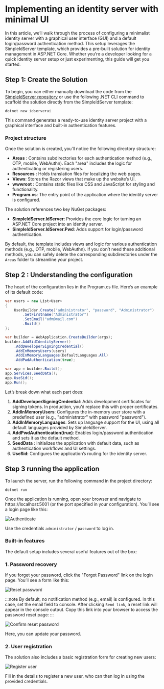 # Implementing an identity server with minimal UI

In this article, we’ll walk through the process of configuring a minimalist identity server with a graphical user interface (GUI) and a default login/password authentication method. This setup leverages the SimpleIdServer template, which provides a pre-built solution for identity management in ASP.NET Core. Whether you're a developer looking for a quick identity server setup or just experimenting, this guide will get you started.

## Step 1: Create the Solution

To begin, you can either manually download the code from the [SimpleIdServer repository](https://github.com/simpleidserver/SimpleIdServer/tree/master/samples/IdserverUi) or use the following .NET CLI command to scaffold the solution directly from the SimpleIdServer template:

```batch title="cmd.exe"
dotnet new idserverui
````

This command generates a ready-to-use identity server project with a graphical interface and built-in authentication features.

### Project structure

Once the solution is created, you’ll notice the following directory structure:

* **Areas** : Contains subdirectories for each authentication method (e.g., OTP, mobile, WebAuthn). Each "area" includes the logic for authenticating or registering users.
* **Resources** : Holds translation files for localizing the web pages.
* **Views**: Stores the Razor views that make up the website’s UI.
* **wwwroot** : Contains static files like CSS and JavaScript for styling and functionality.
* **Program.cs**: The entry point of the application where the identity server is configured.

The solution references two key NuGet packages:

* **SimpleIdServer.IdServer**: Provides the core logic for turning an ASP.NET Core project into an identity server.
* **SimpleIdServer.IdServer.Pwd**: Adds support for login/password authentication.

By default, the template includes views and logic for various authentication methods (e.g., OTP, mobile, WebAuthn). If you don’t need these additional methods, you can safely delete the corresponding subdirectories under the `Areas` folder to streamline your project.

## Step 2 : Understanding the configuration

The heart of the configuration lies in the Program.cs file. Here’s an example of its default code:

```csharp  title="Program.cs"
var users = new List<User>
{
    UserBuilder.Create("administrator", "password", "Administrator")
        .SetFirstname("Administrator")
        .SetEmail("adm@mail.com")
        .Build()
};

var builder = WebApplication.CreateBuilder(args);
builder.AddSidIdentityServer()
    .AddDeveloperSigningCredential()
    .AddInMemoryUsers(users)
    .AddInMemoryLanguages(DefaultLanguages.All)
    .AddPwdAuthentication(true);

var app = builder.Build();
app.Services.SeedData();
app.UseSid();
app.Run();
```

Let’s break down what each part does:

1. **AddDeveloperSigningCredential**: Adds development certificates for signing tokens. In production, you’d replace this with proper certificates.
2. **AddInMemoryUsers**: Configures the in-memory user store with a predefined user (e.g., "administrator" with password "password").
3. **AddInMemoryLanguages**: Sets up language support for the UI, using all default languages provided by SimpleIdServer.
4. **AddPwdAuthentication(true)**: Enables login/password authentication and sets it as the default method.
5. **SeedData** : Initializes the application with default data, such as authentication workflows and UI settings.
6. **UseSid**: Configures the application’s routing for the identity server.

## Step 3 running the application

To launch the server, run the following command in the project directory:

```batch title="cmd.exe"
dotnet run
````
Once the application is running, open your browser and navigate to https://localhost:5001 (or the port specified in your configuration). You’ll see a login page like this:

![Authenticate](./imgs/authenticate.png)

Use the credentials `administrator` / `password` to log in.

### Built-in features

The default setup includes several useful features out of the box:

### 1. Password recovery

If you forget your password, click the "Forgot Password" link on the login page. You’ll see a form like this:

![Reset password](./imgs/resetpwd.png)

:::note
By default, no notification method (e.g., email) is configured. In this case, set the email field to console. After clicking `Send link`, a reset link will appear in the console output. Copy this link into your browser to access the password reset page:
:::

![Confirm reset password](./imgs/resetpwdconfirmation.png)

Here, you can update your password.

### 2. User registration

The solution also includes a basic registration form for creating new users:

![Register user](./imgs/registeruser.png)

Fill in the details to register a new user, who can then log in using the provided credentials.